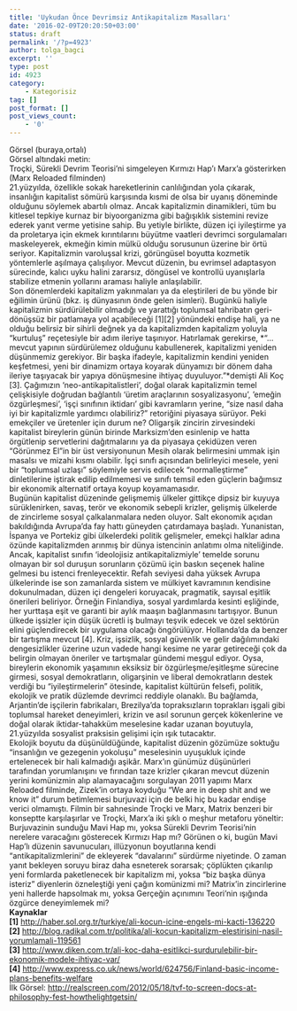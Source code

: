 ```yaml
---
title: 'Uykudan Önce Devrimsiz Antikapitalizm Masalları'
date: '2016-02-09T20:20:50+03:00'
status: draft
permalink: '/?p=4923'
author: tolga_bagci
excerpt: ''
type: post
id: 4923
category:
    - Kategorisiz
tag: []
post_format: []
post_views_count:
    - '0'
---
```

Görsel (buraya,ortalı)  
Görsel altındaki metin:  
Troçki, Sürekli Devrim Teorisi’ni simgeleyen Kırmızı Hap’ı Marx’a gösterirken (Marx Reloaded filminden)  
21.yüzyılda, özellikle sokak hareketlerinin canlılığından yola çıkarak, insanlığın kapitalist sömürü karşısında kısmi de olsa bir uyanış döneminde olduğunu söylemek abartılı olmaz. Ancak kapitalizmin dinamikleri, tüm bu kitlesel tepkiye kurnaz bir biyoorganizma gibi bağışıklık sistemini revize ederek yanıt verme yetisine sahip. Bu yetiyle birlikte, düzen içi iyileştirme ya da proletarya için ekmek kırıntılarını büyütme vaatleri devrimci sorgulamaları maskeleyerek, ekmeğin kimin mülkü olduğu sorusunun üzerine bir örtü seriyor. Kapitalizmin varoluşsal krizi, görüngüsel boyutta kozmetik yöntemlerle aşılmaya çalışılıyor. Mevcut düzenin, bu evrimsel adaptasyon sürecinde, kalıcı uyku halini zararsız, döngüsel ve kontrollü uyanışlarla stabilize etmenin yollarını araması haliyle anlaşılabilir.  
Son dönemlerdeki kapitalizm yakınmaları ya da eleştirileri de bu yönde bir eğilimin ürünü (bkz. iş dünyasının önde gelen isimleri). Bugünkü haliyle kapitalizmin sürdürülebilir olmadığı ve yarattığı toplumsal tahribatın geri-dönüşsüz bir patlamaya yol açabileceği \[1\]\[2\] yönündeki endişe hali, ya ne olduğu belirsiz bir sihirli değnek ya da kapitalizmden kapitalizm yoluyla “kurtuluş” reçetesiyle bir adım ileriye taşınıyor. Hatırlamak gerekirse, *“…mevcut yapının sürdürülemez olduğunu kabullenerek, kapitalizmi yeniden düşünmemiz gerekiyor. Bir başka ifadeyle, kapitalizmin kendini yeniden keşfetmesi, yeni bir dinamizm ortaya koyarak dünyamızı bir dönem daha ileriye taşıyacak bir yapıya dönüşmesine ihtiyaç duyuluyor.”*demişti Ali Koç \[3\]. Çağımızın ‘neo-antikapitalistleri’, doğal olarak kapitalizmin temel çelişkisiyle doğrudan bağlantılı ‘üretim araçlarının sosyalizasyonu’, ’emeğin özgürleşmesi’, ‘işçi sınıfının iktidarı’ gibi kavramların yerine, “size nasıl daha iyi bir kapitalizmle yardımcı olabiliriz?” retoriğini piyasaya sürüyor. Peki emekçiler ve üretenler için durum ne? Oligarşik zincirin zirvesindeki kapitalist bireylerin günün birinde Marksizm’den esinlenip ve hatta örgütlenip servetlerini dağıtmalarını ya da piyasaya çekidüzen veren “Görünmez El”in bir üst versiyonunun Mesih olarak belirmesini ummak işin masalsı ve mizahi kısmı olabilir. İşçi sınıfı açısından belirleyici mesele, yeni bir “toplumsal uzlaşı” söylemiyle servis edilecek “normalleştirme” dinletilerine iştirak edilip edilmemesi ve sınıfı temsil eden güçlerin bağımsız bir ekonomik alternatif ortaya koyup koyamamasıdır.  
Bugünün kapitalist düzeninde gelişmemiş ülkeler gittikçe dipsiz bir kuyuya sürüklenirken, savaş, terör ve ekonomik sebepli krizler, gelişmiş ülkelerde de zincirleme sosyal çalkalanmalara neden oluyor. Salt ekonomik açıdan bakıldığında Avrupa’da fay hattı güneyden çatırdamaya başladı. Yunanistan, İspanya ve Portekiz gibi ülkelerdeki politik gelişmeler, emekçi halklar adına özünde kapitalizmden arınmış bir dünya istencinin anlatımı olma niteliğinde. Ancak, kapitalist sınıfın ‘ideolojisiz antikapitalizmiyle’ temelde sorunu olmayan bir sol duruşun sorunların çözümü için baskın seçenek haline gelmesi bu istenci frenleyecektir. Refah seviyesi daha yüksek Avrupa ülkelerinde ise son zamanlarda sistem ve mülkiyet kavramının kendisine dokunulmadan, düzen içi dengeleri koruyacak, pragmatik, sayısal eşitlik önerileri beliriyor. Örneğin Finlandiya, sosyal yardımlarda kesinti eşliğinde, her yurttaşa eşit ve garanti bir aylık maaşın bağlanmasını tartışıyor. Bunun ülkede işsizler için düşük ücretli iş bulmayı teşvik edecek ve özel sektörün elini güçlendirecek bir uygulama olacağı öngörülüyor. Hollanda’da da benzer bir tartışma mevcut \[4\]. Kriz, işsizlik, sosyal güvenlik ve gelir dağılımındaki dengesizlikler üzerine uzun vadede hangi kesime ne yarar getireceği çok da belirgin olmayan öneriler ve tartışmalar gündemi meşgul ediyor. Oysa, bireylerin ekonomik yaşamının eksiksiz bir özgürleşme/eşitleşme sürecine girmesi, sosyal demokratların, oligarşinin ve liberal demokratların destek verdiği bu “iyileştirmelerin” ötesinde, kapitalist kültürün felsefi, politik, ekolojik ve pratik düzlemde devrimci reddiyle olanaklı. Bu bağlamda, Arjantin’de işçilerin fabrikaları, Brezilya’da topraksızların toprakları işgali gibi toplumsal hareket deneyimleri, krizin ve asıl sorunun gerçek kökenlerine ve doğal olarak iktidar-tahakküm meselesine kadar uzanan boyutuyla, 21.yüzyılda sosyalist praksisin gelişimi için ışık tutacaktır.  
Ekolojik boyutu da düşünüldüğünde, kapitalist düzenin gözümüze soktuğu “insanlığın ve gezegenin yokoluşu” meselesinin uyuşukluk içinde ertelenecek bir hali kalmadığı aşikâr. Marx’ın günümüz düşünürleri tarafından yorumlanışını ve fırından taze krizler çıkaran mevcut düzenin yerini komünizmin alıp alamayacağını sorgulayan 2011 yapımı Marx Reloaded filminde, Zizek’in ortaya koyduğu “We are in deep shit and we know it” durum betimlemesi burjuvazi için de belki hiç bu kadar endişe verici olmamıştı. Filmin bir sahnesinde Troçki ve Marx, Matrix benzeri bir konseptte karşılaşırlar ve Troçki, Marx’a iki şıklı o meşhur metaforu yöneltir: Burjuvazinin sunduğu Mavi Hap mı, yoksa Sürekli Devrim Teorisi’nin nerelere varacağını gösterecek Kırmızı Hap mı? Görünen o ki, bugün Mavi Hap’lı düzenin savunucuları, illüzyonun boyutlarına kendi “antikapitalizmlerini” de ekleyerek “davalarını” sürdürme niyetinde. O zaman yanıt bekleyen soruyu biraz daha esneterek sorarsak; çöplükten çıkarılıp yeni formlarda paketlenecek bir kapitalizm mi, yoksa “biz başka dünya isteriz” diyenlerin özneleştiği yeni çağın komünizmi mi? Matrix’in zincirlerine yeni hallerde hapsolmak mı, yoksa Gerçeğin açınımını Teori’nin ışığında özgürce deneyimlemek mi?  
**Kaynaklar**  
**\[1\]** http://haber.sol.org.tr/turkiye/ali-kocun-icine-engels-mi-kacti-136220  
**\[2\]** http://blog.radikal.com.tr/politika/ali-kocun-kapitalizm-elestirisini-nasil-yorumlamali-119561  
**\[3\]** http://www.diken.com.tr/ali-koc-daha-esitlikci-surdurulebilir-bir-ekonomik-modele-ihtiyac-var/  
**\[4\]** http://www.express.co.uk/news/world/624756/Finland-basic-income-plans-benefits-welfare  
İlk Görsel: http://realscreen.com/2012/05/18/tvf-to-screen-docs-at-philosophy-fest-howthelightgetsin/